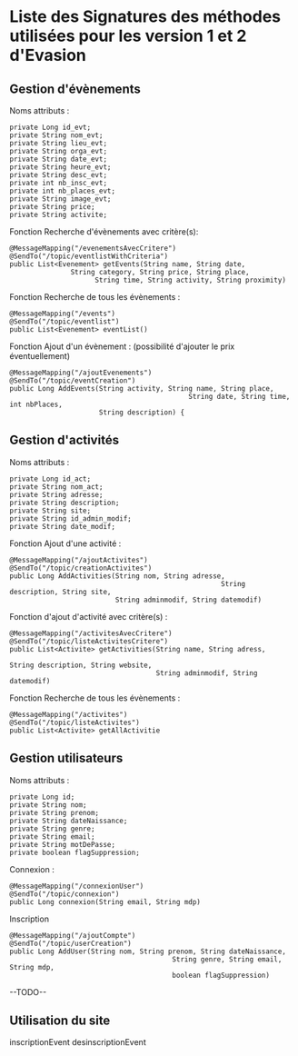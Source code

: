 # Liste des Signatures des méthodes utilisées pour les version 1 et 2 d'Evasion

## Gestion d'évènements
Noms attributs :

	private Long id_evt;
    private String nom_evt;
    private String lieu_evt;
    private String orga_evt;
    private String date_evt;
    private String heure_evt;
    private String desc_evt;
    private int nb_insc_evt;
    private int nb_places_evt;
    private String image_evt;
    private String price;
    private String activite;
    
Fonction Recherche d'évènements avec critère(s):
```
@MessageMapping("/evenementsAvecCritere")
@SendTo("/topic/eventlistWithCriteria")
public List<Evenement> getEvents(String name, String date, 
               String category, String price, String place,
       				 String time, String activity, String proximity)
```

Fonction Recherche de tous les évènements :
```
@MessageMapping("/events")
@SendTo("/topic/eventlist")
public List<Evenement> eventList()
```

Fonction Ajout d'un évènement : (possibilité d'ajouter le prix éventuellement)
```
@MessageMapping("/ajoutEvenements")
@SendTo("/topic/eventCreation")
public Long AddEvents(String activity, String name, String place, 
									 		String date, String time, int nbPlaces, 
                      String description) {
```

## Gestion d'activités
Noms attributs :

    private Long id_act;
    private String nom_act;
    private String adresse;
    private String description;
    private String site;
    private String id_admin_modif;
    private String date_modif;
    
Fonction Ajout d'une activité :
```
@MessageMapping("/ajoutActivites")
@SendTo("/topic/creationActivites")
public Long AddActivities(String nom, String adresse, 
													String description, String site, 
                          String adminmodif, String datemodif)
```

Fonction d'ajout d'activité avec critère(s) :
```
@MessageMapping("/activitesAvecCritere")
@SendTo("/topic/listeActivitesCritere")
public List<Activite> getActivities(String name, String adress,
																		String description, String website,
                                    String adminmodif, String datemodif) 
```

Fonction Recherche de tous les évènements :
```
@MessageMapping("/activites")
@SendTo("/topic/listeActivites")
public List<Activite> getAllActivitie
```

## Gestion utilisateurs
Noms attributs :

    private Long id;
    private String nom;
    private String prenom;
    private String dateNaissance;
    private String genre;
    private String email;
    private String motDePasse;
    private boolean flagSuppression;
    
Connexion :
```
@MessageMapping("/connexionUser")
@SendTo("/topic/connexion")
public Long connexion(String email, String mdp)
```
Inscription 
```
@MessageMapping("/ajoutCompte")
@SendTo("/topic/userCreation")
public Long AddUser(String nom, String prenom, String dateNaissance,
										String genre, String email, String mdp, 
                                        boolean flagSuppression) 

```


--TODO--
## Utilisation du site
inscriptionEvent
desinscriptionEvent

